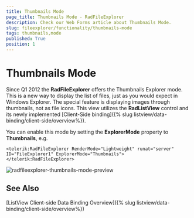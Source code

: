 ```yaml
---
title: Thumbnails Mode
page_title: Thumbnails Mode - RadFileExplorer
description: Check our Web Forms article about Thumbnails Mode.
slug: fileexplorer/functionality/thumbnails-mode
tags: thumbnails,mode
published: True
position: 1
---
```


# Thumbnails Mode

Since Q1 2012 the **RadFileExplorer** offers the Thumbnails Explorer mode. This is a new way to display the list of files, just as you would expect in Windows Explorer. The special feature is displaying images through thumbnails, not as file icons. This view utilizes the **RadListView** control and its newly implemented [Client-Side binding]({% slug listview/data-binding/client-side/overview%}).

You can enable this mode by setting the **ExplorerMode** property to **Thumbnails**, e.g.

````ASP.NET
<telerik:RadFileExplorer RenderMode="Lightweight" runat="server" ID="FileExplorer1" ExplorerMode="Thumbnails"></telerik:RadFileExplorer>
````

![radfileexplorer-thumbnails-mode-preview](images/radfileexplorer-thumbnails-mode-preview.png)

## See Also

[ListView Client-side Data Binding Overview]({% slug listview/data-binding/client-side/overview%})
